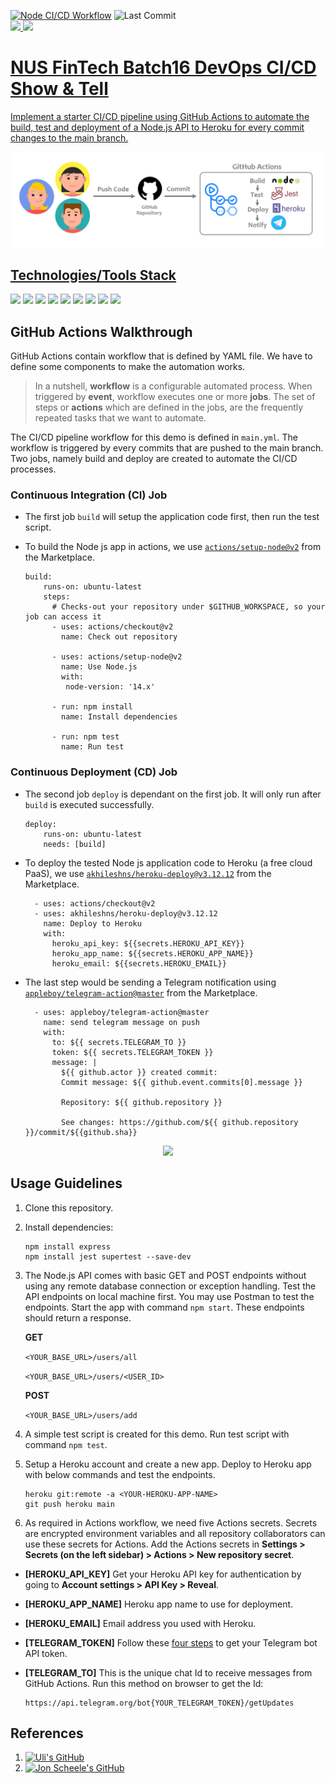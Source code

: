 [![Node CI/CD Workflow](https://github.com/eyanlim/github-action-cicd/actions/workflows/main.yml/badge.svg)](https://github.com/eyanlim/github-action-cicd/actions/workflows/main.yml)
![Last Commit](https://img.shields.io/github/last-commit/eyanlim/GitHub-Actions-CICD/main)<br>
<a href="https://eyan-nus-fintech-devops.herokuapp.com" target="_blank"><img src="https://img.shields.io/badge/-Heroku%20Site-430098?logo=heroku&logoColor=white&style=flat&label=Demo" height="25"/>
<a href="https://t.me/leydevopsproject" target="_blank"><img src="https://img.shields.io/badge/-Telegram%20Channel-26A5E4?logo=telegram&logoColor=white&style=flat&label=Demo" height="25"/>


# NUS FinTech Batch16 DevOps CI/CD Show & Tell
Implement a starter CI/CD pipeline using GitHub Actions to automate the build, test and deployment of a Node.js API to Heroku for every commit changes to the main branch.


![](img/devops_cicd1.png)



## Technologies/Tools Stack
[![](https://img.shields.io/badge/-Node.Js-e7e7e7?logo=Node.js&logoColor=339933&style=for-the-badge)](https://nodejs.org "Go to Node.js Official Site")
[![](https://img.shields.io/badge/-Express.Js-e7e7e7?logo=express&logoColor=000000&style=for-the-badge)](https://expressjs.com "Go to Express Official Site")
[![](https://img.shields.io/badge/-Postman-e7e7e7?logo=postman&logoColor=FF6C37&style=for-the-badge)](https://www.postman.com "Go to Postman Official Site")
[![](https://img.shields.io/badge/-Git-e7e7e7?logo=git&logoColor=F05032&style=for-the-badge)](https://git-scm.com "Go to Git Official Site")
[![](https://img.shields.io/badge/-GitHub-e7e7e7?logo=github&logoColor=181717&style=for-the-badge)](https://github.com "Go to GitHub Official Site")
[![](https://img.shields.io/badge/-GitHub%20Actions-e7e7e7?logo=githubactions&logoColor=2088FF&style=for-the-badge)](https://github.com/features/actions "Go to GitHub Actions page")
[![](https://img.shields.io/badge/-Jest-e7e7e7?logo=jest&logoColor=C21325&style=for-the-badge)](https://jestjs.io "Go to Jest Official Site")
[![](https://img.shields.io/badge/-Heroku-e7e7e7?logo=heroku&logoColor=430098&style=for-the-badge)](https://www.heroku.com "Go to Heroku Official Site")
[![](https://img.shields.io/badge/-Telegram-e7e7e7?logo=telegram&logoColor=26A5E4&style=for-the-badge)](https://web.telegram.org "Go to Telegram Official Site")




## GitHub Actions Walkthrough
GitHub Actions contain workflow that is defined by YAML file. We have to define some components to make the automation works.

> In a nutshell, <strong>workflow</strong> is a configurable automated process. When triggered by <strong>event</strong>, workflow executes one or more <strong>jobs</strong>. The set of steps or <strong>actions</strong> which are defined in the jobs, are the frequently repeated tasks that we want to automate.

The CI/CD pipeline workflow for this demo is defined in `main.yml`. The workflow is triggered by every commits that are pushed to the main branch. Two jobs, namely build and deploy are created to automate the CI/CD processes. 

### Continuous Integration (CI) Job
- The first job `build` will setup the application code first, then run the test script. 
- To build the Node js app in actions, we use [`actions/setup-node@v2`](https://github.com/actions/setup-node) from the Marketplace.

    ```
    build:
        runs-on: ubuntu-latest    
        steps:
          # Checks-out your repository under $GITHUB_WORKSPACE, so your job can access it
          - uses: actions/checkout@v2
            name: Check out repository      

          - uses: actions/setup-node@v2
            name: Use Node.js
            with:
             node-version: '14.x'                

          - run: npm install
            name: Install dependencies

          - run: npm test        
            name: Run test
    ```
  
### Continuous Deployment (CD) Job
- The second job `deploy` is dependant on the first job. It will only run after `build` is executed successfully.

    ```
    deploy:    
        runs-on: ubuntu-latest
        needs: [build]
    ```

- To deploy the tested Node js application code to Heroku (a free cloud PaaS), we use [`akhileshns/heroku-deploy@v3.12.12`](https://github.com/AkhileshNS/heroku-deploy) from the Marketplace.

    ```
      - uses: actions/checkout@v2
      - uses: akhileshns/heroku-deploy@v3.12.12
        name: Deploy to Heroku
        with:
          heroku_api_key: ${{secrets.HEROKU_API_KEY}}
          heroku_app_name: ${{secrets.HEROKU_APP_NAME}}
          heroku_email: ${{secrets.HEROKU_EMAIL}}
     ```

- The last step would be sending a Telegram notification using [`appleboy/telegram-action@master`](https://github.com/appleboy/telegram-action) from the Marketplace.
    
    ```
      - uses: appleboy/telegram-action@master
        name: send telegram message on push
        with:
          to: ${{ secrets.TELEGRAM_TO }}
          token: ${{ secrets.TELEGRAM_TOKEN }}
          message: |
            ${{ github.actor }} created commit:
            Commit message: ${{ github.event.commits[0].message }}
            
            Repository: ${{ github.repository }}
            
            See changes: https://github.com/${{ github.repository }}/commit/${{github.sha}}
    ```
     
     
<div align="center">
  
<a href=".github/workflows"><img src="https://img.shields.io/badge/Goto-GitHub%20Actions%20workflows-blue?logo=githubactions&logoColor=white&style=flat" height="30"/></a>
  
</div>

## Usage Guidelines
1. Clone this repository.
2. Install dependencies:
  
   ``` 
   npm install express
   npm install jest supertest --save-dev
   ```
  
3. The Node.js API comes with basic GET and POST endpoints without using any remote database connection or exception handling. Test the API endpoints on local machine first. You may use Postman to test the endpoints. Start the app with command `npm start`. These endpoints should return a response.
  
     <strong>GET</strong>
  
     `<YOUR_BASE_URL>/users/all`
  
     `<YOUR_BASE_URL>/users/<USER_ID>`
      
     <strong>POST</strong>
  
     `<YOUR_BASE_URL>/users/add`
  
4. A simple test script is created for this demo. Run test script with command `npm test`.

5. Setup a Heroku account and create a new app. Deploy to Heroku app with below commands and test the endpoints.
  
   ```
   heroku git:remote -a <YOUR-HEROKU-APP-NAME>
   git push heroku main
   ```
  
6. As required in Actions workflow, we need five Actions secrets. Secrets are encrypted environment variables and all repository collaborators can use these secrets for Actions. Add the Actions secrets in <strong>Settings > Secrets (on the left sidebar) > Actions > New repository secret</strong>. 
  - <strong>[HEROKU_API_KEY]</strong> Get your Heroku API key for authentication by going to <strong>Account settings > API Key > Reveal</strong>.
  - <strong>[HEROKU_APP_NAME]</strong> Heroku app name to use for deployment.
  - <strong>[HEROKU_EMAIL]</strong> Email address you used with Heroku.
  - <strong>[TELEGRAM_TOKEN]</strong> Follow these [four steps](https://www.siteguarding.com/en/how-to-get-telegram-bot-api-token) to get your Telegram bot API token.
  - <strong>[TELEGRAM_TO]</strong> This is the unique chat Id to receive messages from GitHub Actions. Run this method on browser to get the Id:
    
    ```    
    https://api.telegram.org/bot{YOUR_TELEGRAM_TOKEN}/getUpdates    
    ```
    

## References
1. [![Uli's GitHub](https://img.shields.io/badge/-DevOps%20Course-blue?logo=github&logoColor=white&label=Uli%20Hitzel)](https://github.com/u1i/devops-course)
2. [![Jon Scheele's GitHub](https://img.shields.io/badge/-NUS%20Money%20Sample-blue?logo=github&logoColor=white&label=Jon%20Scheele)](https://github.com/jscheele/nusmoneysample)
